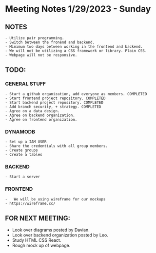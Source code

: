 # Meeting Notes 1/29/2023 - Sunday

## NOTES

    - Utilize pair programming.
    - Switch between the fronend and backend.
    - Minimum two days between working in the frontend and backend.
    - We will not be utilizing a CSS framework or library. Plain CSS.
    - Webpage will not be responsive.

## TODO:

### GENERAL STUFF
    - Start a github organization, add everyone as members. COMPLETED
    - Start frontend project repository. COMPLETED
    - Start backend project repository. COMPLETED
    - Add branch security, + strategy. COMPLETED
    - Agree on a data design.
    - Agree on backend organization.
    - Agree on frontend organization.

### DYNAMODB
    - Set up a IAM USER
    - Share the credentials with all group members.
    - Create groups
    - Create a tables

### BACKEND
    - Start a server

### FRONTEND
    -   We will be using wireframe for our mockups
    - https://wireframe.cc/

## FOR NEXT MEETING:
- Look over diagrams posted by Davian.
- Look over backend organization posted by Leo.
- Study HTML CSS React.
- Rough mock up of webpage.